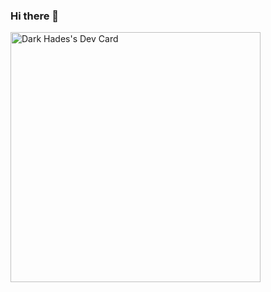 ### Hi there 👋

<a href="https://app.daily.dev/Ichiro"><img src="https://api.daily.dev/devcards/6c917811f41b4205b08cf5adbca93113.png?r=pxi" width="400" alt="Dark Hades's Dev Card"/></a>
